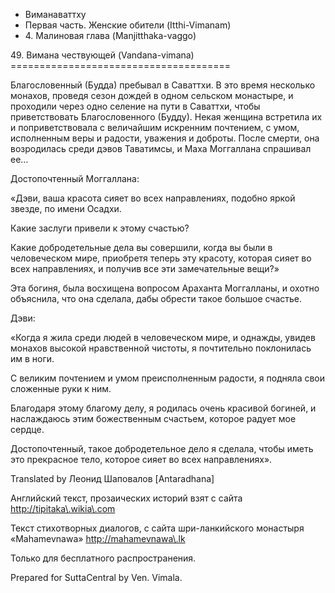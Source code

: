 









* Виманаваттху
* Первая часть\. Женские обители \(Itthi\-Vimanam\)
* 4\. Малиновая глава \(Manjitthaka\-vaggo\)


49\. Вимана чествующей \(Vandana\-vimana\)
\=\=\=\=\=\=\=\=\=\=\=\=\=\=\=\=\=\=\=\=\=\=\=\=\=\=\=\=\=\=\=\=\=\=\=\=\=\=



Благословенный \(Будда\) пребывал в Саваттхи\. В это время несколько монахов, проведя сезон дождей в одном сельском монастыре, и проходили через одно селение на пути в Саваттхи, чтобы приветствовать Благословенного \(Будду\)\. Некая женщина встретила их и поприветствовала с величайшим искренним почтением, с умом, исполненным веры и радости, уважения и доброты\. После смерти, она возродилась среди дэвов Таватимсы, и Маха Моггаллана спрашивал ее…


Достопочтенный Моггаллана:


«Дэви, ваша красота сияет во всех направлениях, подобно яркой звезде, по имени Осадхи\.


Какие заслуги привели к этому счастью?


Какие добродетельные дела вы совершили, когда вы были в человеческом мире, приобретя теперь эту красоту, которая сияет во всех направлениях, и получив все эти замечательные вещи?»


Эта богиня, была восхищена вопросом Араханта Моггалланы, и охотно объяснила, что она сделала, дабы обрести такое большое счастье\.


Дэви:


«Когда я жила среди людей в человеческом мире, и однажды, увидев монахов высокой нравственной чистоты, я почтительно поклонилась им в ноги\.


С великим почтением и умом преисполненным радости, я подняла свои сложенные руки к ним\.


Благодаря этому благому делу, я родилась очень красивой богиней, и наслаждаюсь этим божественным счастьем, которое радует мое сердце\.


Достопочтенный, такое добродетельное дело я сделала, чтобы иметь это прекрасное тело, которое сияет во всех направлениях»\.



Translated by Леонид Шаповалов \[Antaradhana\]


Английский текст, прозаических историй взят с сайта <http://tipitaka\.wikia\.com>


Текст стихотворных диалогов, с сайта шри\-ланкийского монастыря «Mahamevnawa» <http://mahamevnawa\.lk>


Только для бесплатного распространения\.


Prepared for SuttaCentral by Ven\. Vimala\.






